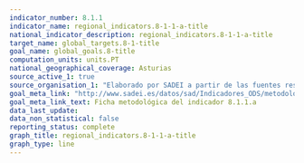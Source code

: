 ```yaml
---
indicator_number: 8.1.1
indicator_name: regional_indicators.8-1-1-a-title
national_indicator_description: regional_indicators.8-1-1-a-title
target_name: global_targets.8-1-title
goal_name: global_goals.8-title
computation_units: units.PT
national_geographical_coverage: Asturias
source_active_1: true
source_organisation_1: "Elaborado por SADEI a partir de las fuentes reseñadas en las fichas metodológicas."
goal_meta_link: "http://www.sadei.es/datos/sad/Indicadores_ODS/metodologia/8.1.1.a.pdf"
goal_meta_link_text: Ficha metodológica del indicador 8.1.1.a
data_last_update:  
data_non_statistical: false
reporting_status: complete
graph_title: regional_indicators.8-1-1-a-title
graph_type: line
---
```

